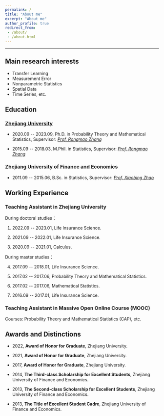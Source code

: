 ```yaml
---
permalink: /
title: "About me"
excerpt: "About me"
author_profile: true
redirect_from:
 - /about/
 - /about.html
---
```

- - -

 ## Main research interests
- Transfer Learning  
- Measurement Error  
- Nonparametric Statistics  
- Spatial Data  
- Time Series, etc.

## Education

### [Zhejiang University](https://www.zju.edu.cn/)

- 2020.09 -- 2023.09, Ph.D. in Probability Theory and Mathematical Statistics,  Supervisor: *[Prof. Rongmao Zhang](https://person.zju.edu.cn/en/0006280)* 

- 2015.09 -- 2018.03, M.Phil. in Statistics,  Supervisor: *[Prof. Rongmao Zhang](https://person.zju.edu.cn/en/0006280)* 

### [Zhejiang University of Finance and Economics](https://www.zufe.edu.cn/)

- 2011.09 --  2015.06, B.Sc. in Statistics,  Supervisor: *[Prof. Xiaobing Zhao](https://ds.zufe.edu.cn/info/1104/4821.htm)* 

## Working Experience

### Teaching Assistant in Zhejiang University
 
During doctoral studies： 

1. 2022.09 -- 2023.01, Life Insurance Science.

2. 2021.09 -- 2022.01, Life Insurance Science.

3. 2020.09 -- 2021.01, Calculus.

During master studies：

4. 2017.09 -- 2018.01, Life Insurance Science.

5. 2017.02 -- 2017.06, Probability Theory and Mathematical Statistics.

6. 2017.02 -- 2017.06, Mathematical Statistics.

7. 2016.09 -- 2017.01, Life Insurance Science.

### Teaching Assistant in Massive Open Online Course (MOOC)

Courses: Probability Theory and Mathematical Statistics (CAP), etc.

## Awards and Distinctions

- 2022, **Award of Honor for Graduate**, Zhejiang University.

- 2021, **Award of Honor for Graduate**, Zhejiang University.

- 2017, **Award of Honor for Graduate**, Zhejiang University.

- 2014, **The Third-class Scholarship for Excellent Students**, Zhejiang University of Finance and Economics.

- 2013, **The Second-class Scholarship for Excellent Students**, Zhejiang University of Finance and Economics.

- 2013, **The Title of Excellent Student Cadre**, Zhejiang University of Finance and Economics. 

